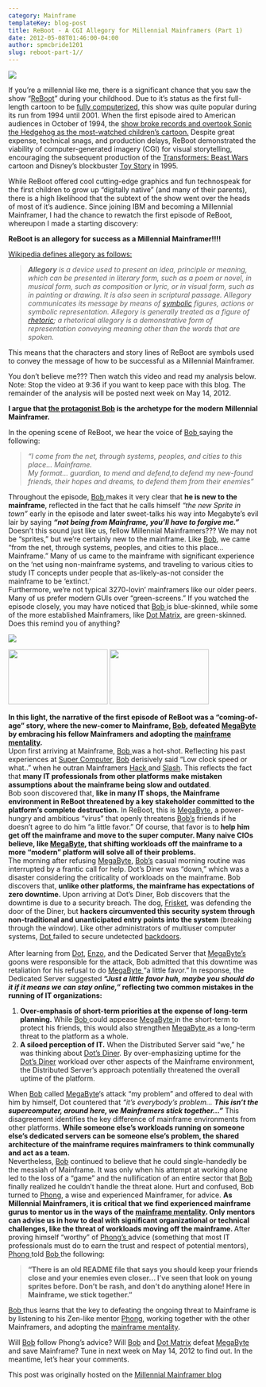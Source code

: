 ```yaml
---
category: Mainframe
templateKey: blog-post
title: ReBoot - A CGI Allegory for Millennial Mainframers (Part 1)
date: 2012-05-08T01:46:00-04:00
author: spmcbride1201
slug: reboot-part-1//
---
```


![](/img/posts/Reboottitlecard.gif)

If you’re a millennial like me, there is a significant chance that you saw the show “<a href="https://web.archive.org/web/20190417033920/http://reboot.wikia.com/" target="_blank">ReBoot</a>” during your childhood. Due to it&#8217;s status as the first full-length cartoon to be <a href="https://web.archive.org/web/20190417033920/http://articles.latimes.com/1994-11-10/entertainment/ca-61086_1_computer-animation">fully computerized</a>, this show was quite popular during its run from 1994 until 2001. When the first episode aired to American audiences in October of 1994, the <a href="https://web.archive.org/web/20190417033920/http://www.independent.co.uk/life-style/life-after-power-rangers-shiny-sharp-and-superhuman-1567378.html" target="_blank">show broke records and overtook Sonic the Hedgehog as the most-watched children&#8217;s cartoon.</a> Despite great expense, technical snags, and production delays, ReBoot demonstrated the viability of computer-generated imagery (CGI) for visual storytelling, encouraging the subsequent production of the <a href="https://web.archive.org/web/20190417033920/http://en.wikipedia.org/wiki/Transformers:_Beast_Wars" target="_blank">Transformers: Beast Wars</a> cartoon and Disney’s blockbuster <a href="https://web.archive.org/web/20190417033920/http://en.wikipedia.org/wiki/Toy_Story" target="_blank">Toy Story</a> in 1995.

While ReBoot offered cool cutting-edge graphics and fun technospeak for the first children to grow up &#8220;digitally native&#8221; (and many of their parents), there is a high likelihood that the subtext of the show went over the heads of most of it&#8217;s audience. Since joining IBM and becoming a Millennial Mainframer, I had the chance to rewatch the first episode of ReBoot, whereupon I made a starting discovery:

<b>ReBoot is an allegory for success as a Millennial Mainframer!!!! </b>

<div><a href="https://web.archive.org/web/20190417033920/http://en.wikipedia.org/wiki/Allegory" target="_blank">Wikipedia defines allegory as follows:</a></div>

<blockquote><i><b><span>Allegory</span></b><span><span> </span></span><span>is a device used to present an idea, principle or meaning, which can be presented in literary form, such as a poem or novel, in musical form, such as composition or lyric, or in visual form, such as in painting or drawing. It is also seen in scriptural passage. Allegory communicates its message by means of<span> </span></span><a href="https://web.archive.org/web/20190417033920/http://en.wikipedia.org/wiki/Symbol" title="Symbol"><span>symbolic</span></a><span><span> </span></span><span>figures, actions or symbolic representation. Allegory is generally treated as a figure of<span> </span></span><a href="https://web.archive.org/web/20190417033920/http://en.wikipedia.org/wiki/Rhetoric" title="Rhetoric"><span>rhetoric</span></a><span>; a rhetorical allegory is a demonstrative form of representation conveying meaning other than the words that are spoken.</span></i></blockquote>

This means that the characters and story lines of ReBoot are symbols used to convey the message of how to be successful as a Millennial Mainframer.

You don’t believe me??? Then watch this video and read my analysis below. Note: Stop the video at 9:36 if you want to keep pace with this blog. The remainder of the analysis will be posted next week on May 14, 2012.

<b>I argue that <a href="https://web.archive.org/web/20190417033920/http://reboot.wikia.com/wiki/Bob" target="_blank">the protagonist Bob</a> is the archetype for the modern Millennial Mainframer.</b> </div>

In the opening scene of ReBoot, we hear the voice of <a href="https://web.archive.org/web/20190417033920/http://reboot.wikia.com/wiki/Bob" target="_blank">Bob </a>saying the following:

<blockquote><p>
<i>“I come from the net, through systems, peoples, and cities </i><i>to this place… Mainframe.<br/></i><i>My format… guardian, </i><i>to mend and defend,</i><i>to defend my new-found friends, their hopes and dreams, </i><i>to defend them from their enemies”</i>
</p></blockquote>
<div>Throughout the episode, <a href="https://web.archive.org/web/20190417033920/http://reboot.wikia.com/wiki/Bob" target="_blank">Bob </a>makes it very clear that <b>he is new to the mainframe</b>, reflected in the fact that he calls himself <i>“the new Sprite in town”</i> early in the episode and later sweet-talks his way into Megabyte’s evil lair by saying <i><b>“not being from Mainframe, you’ll have to forgive me.”</b></i> </div>
<div></div>
<div>Doesn&#8217;t this sound just like us, fellow Millennial Mainframers??? We may not be “sprites,” but we’re certainly new to the mainframe. Like <a href="https://web.archive.org/web/20190417033920/http://reboot.wikia.com/wiki/Bob" target="_blank">Bob</a>, we came “from the net, through systems, peoples, and cities to this place… Mainframe.” Many of us came to the mainframe with significant experience on the ‘net using non-mainframe systems, and traveling to various cities to study IT concepts under people that as-likely-as-not consider the mainframe to be ‘extinct.’</div>
<div></div>
<div>Furthermore, we’re not typical 3270-lovin’ mainframers like our older peers. Many of us prefer modern GUIs over “green-screens.” If you watched the episode closely, you may have noticed that <a href="https://web.archive.org/web/20190417033920/http://reboot.wikia.com/wiki/Bob" target="_blank">Bob </a>is blue-skinned, while some of the more established Mainframers, like <a href="https://web.archive.org/web/20190417033920/http://reboot.wikia.com/wiki/Dot_Matrix" target="_blank">Dot Matrix</a>, are green-skinned.  Does this remind you of anything?</div>
<div></div>

![](/img/posts/Lostangles_bob%26dot.jpg)

<div>

<a href="/img/posts/blue%2Bwindows.png" imageanchor="1"><img border="0" height="111" src="/img/posts/1.03_member_list.jpg" width="200"></a>
<a href="/img/posts/blue%2Bwindows.png" imageanchor="1"><img border="0" height="111" src="/img/posts/blue%2Bwindows.png" width="200"></a>

</div>

</div>
<div><b>In this light, the narrative of the first episode of ReBoot was a “coming-of-age” story, where the new-comer to Mainframe, <a href="https://web.archive.org/web/20190417033920/http://reboot.wikia.com/wiki/Bob" target="_blank">Bob</a>, defeated <a href="https://web.archive.org/web/20190417033920/http://reboot.wikia.com/wiki/Megabyte" target="_blank">MegaByte </a>by embracing his fellow Mainframers and adopting the <a href="https://web.archive.org/web/20190417033920/http://millennialmainframer.com/2012/03/mainframe-mentality.html" target="_blank">mainframe mentality</a>.  </b></div>
<div></div>
<div>Upon first arriving at Mainframe, <a href="https://web.archive.org/web/20190417033920/http://reboot.wikia.com/wiki/Bob" target="_blank">Bob </a>was a hot-shot.  Reflecting his past experiences at <a href="https://web.archive.org/web/20190417033920/http://reboot.wikia.com/wiki/Super_Computer" target="_blank">Super Computer</a>, <a href="https://web.archive.org/web/20190417033920/http://reboot.wikia.com/wiki/Bob" target="_blank">Bob</a> derisively said &#8220;Low clock speed or what..&#8221; when he outran Mainframers <a href="https://web.archive.org/web/20190417033920/http://reboot.wikia.com/wiki/Hack" target="_blank">Hack </a>and <a href="https://web.archive.org/web/20190417033920/http://reboot.wikia.com/wiki/Slash" target="_blank">Slash</a>.  This reflects the fact that <b>many IT professionals from other platforms make mistaken assumptions about the mainframe being slow and outdated</b>.</div>
<div></div>
<div>Bob soon discovered that, <b>like in many IT shops, the Mainframe environment in ReBoot threatened by a key stakeholder committed to the platform&#8217;s complete destruction.</b>  In ReBoot, this is <a href="https://web.archive.org/web/20190417033920/http://reboot.wikia.com/wiki/Megabyte" target="_blank">MegaByte</a>, a power-hungry and ambitious &#8220;virus&#8221; that openly threatens <a href="https://web.archive.org/web/20190417033920/http://reboot.wikia.com/wiki/Bob" target="_blank">Bob&#8217;s</a> friends if he doesn&#8217;t agree to do him &#8220;a little favor.&#8221; Of course, that favor is to <b>help him get off the mainframe and move to the super computer. Many naive CIOs believe, like <a href="https://web.archive.org/web/20190417033920/http://reboot.wikia.com/wiki/Megabyte" target="_blank">MegaByte</a>, that shifting workloads off the mainframe to a more &#8220;modern&#8221; platform will solve all of their problems.</b>
</div>
<div></div>
<div>The morning after refusing <a href="https://web.archive.org/web/20190417033920/http://reboot.wikia.com/wiki/Megabyte" target="_blank">MegaByte</a>, <a href="https://web.archive.org/web/20190417033920/http://reboot.wikia.com/wiki/Bob" target="_blank">Bob&#8217;s</a> casual morning routine was interrupted by a frantic call for help. Dot&#8217;s Diner was &#8220;down,&#8221; which was a disaster considering the criticality of workloads on the mainframe. Bob discovers that, <b>unlike other platforms, the mainframe has expectations of zero downtime. </b>Upon arriving at Dot&#8217;s Diner, Bob discovers that the downtime is due to a security breach.  The dog, <a href="https://web.archive.org/web/20190417033920/http://reboot.wikia.com/wiki/Frisket" target="_blank">Frisket</a>, was defending the door of the Diner, but <b>hackers circumvented this security system through non-traditional and unanticipated entry points into the system</b> (breaking through the window). Like other administrators of multiuser computer systems, <a href="https://web.archive.org/web/20190417033920/http://reboot.wikia.com/wiki/Dot_Matrix" target="_blank">Dot </a>failed to secure undetected <a href="https://web.archive.org/web/20190417033920/http://en.wikipedia.org/wiki/Backdoor_%28computing%29" target="_blank">backdoors</a>.</div>
<div>
<br/>After learning from <a href="https://web.archive.org/web/20190417033920/http://reboot.wikia.com/wiki/Dot_Matrix" target="_blank">Dot</a>, <a href="https://web.archive.org/web/20190417033920/http://reboot.wikia.com/wiki/Enzo_Matrix" target="_blank">Enzo</a>, and the Dedicated Server that <a href="https://web.archive.org/web/20190417033920/http://reboot.wikia.com/wiki/Megabyte" target="_blank">MegaByte&#8217;s </a>goons were responsible for the attack, Bob admitted that this downtime was retaliation for his refusal to do <a href="https://web.archive.org/web/20190417033920/http://reboot.wikia.com/wiki/Megabyte" target="_blank">MegaByte </a>&#8220;a little favor.&#8221; In response, the Dedicated Server suggested<b> <i>&#8220;Just a little favor huh, maybe you should do it if it means we can stay online,&#8221;</i> reflecting two common mistakes in the running of IT organizations:</b></p>
<div></div>
<ol>
<li>
<b>Over-emphasis of short-term priorities at the expense of long-term planning.</b> While <a href="https://web.archive.org/web/20190417033920/http://reboot.wikia.com/wiki/Bob" target="_blank">Bob </a>could appease <a href="https://web.archive.org/web/20190417033920/http://reboot.wikia.com/wiki/Megabyte" target="_blank">MegaByte </a>in the short-term to protect his friends, this would also strengthen <a href="https://web.archive.org/web/20190417033920/http://reboot.wikia.com/wiki/Megabyte" target="_blank">MegaByte </a>as a long-term threat to the platform as a whole.</li>
<li>
<b>A siloed perception of IT.</b> When the Distributed Server said &#8220;we,&#8221; he was thinking about <a href="https://web.archive.org/web/20190417033920/http://reboot.wikia.com/wiki/Dot%27s_Diner" target="_blank">Dot&#8217;s Diner</a>.  By over-emphasizing uptime for the <a href="https://web.archive.org/web/20190417033920/http://reboot.wikia.com/wiki/Dot%27s_Diner" target="_blank">Dot&#8217;s Diner</a> workload over other aspects of the Mainframe environment, the Distributed Server&#8217;s approach potentially threatened the overall uptime of the platform.</li>
</ol>
<div>When <a href="https://web.archive.org/web/20190417033920/http://reboot.wikia.com/wiki/Bob" target="_blank">Bob</a> called <a href="https://web.archive.org/web/20190417033920/http://reboot.wikia.com/wiki/Megabyte" target="_blank">MegaByte</a>&#8216;s attack &#8220;my problem&#8221; and offered to deal with him by himself, Dot countered that <i>&#8220;it&#8217;s everybody&#8217;s problem&#8230; <b>This isn&#8217;t the supercomputer, around here, we Mainframers stick together&#8230;&#8221;</b> </i>This disagreement identifies the key difference of mainframe environments from other platforms. <b>While someone else&#8217;s workloads running on someone else&#8217;s dedicated servers can be someone else&#8217;s problem, the shared architecture of the mainframe requires mainframers to think communally and act as a team.</b>
</div>
<div></div>
</div>
<div>Nevertheless, <a href="https://web.archive.org/web/20190417033920/http://reboot.wikia.com/wiki/Bob" target="_blank">Bob</a> continued to believe that he could single-handedly be the messiah of Mainframe. It was only when his attempt at working alone led to the loss of a &#8220;game&#8221; and the nullification of an entire sector that <a href="https://web.archive.org/web/20190417033920/http://reboot.wikia.com/wiki/Bob" target="_blank">Bob</a> finally realized he couldn&#8217;t handle the threat alone. Hurt and confused, Bob turned to <a href="https://web.archive.org/web/20190417033920/http://reboot.wikia.com/wiki/Phong" target="_blank">Phong</a>, a wise and experienced Mainframer, for advice. <b>As Millennial Mainframers, it is critical that we find experienced mainframe gurus to mentor us in the ways of the <a href="https://web.archive.org/web/20190417033920/http://millennialmainframer.com/2012/03/mainframe-mentality.html" target="_blank">mainframe mentality</a>. Only mentors can advise us in how to deal with significant organizational or technical challenges, like the threat of workloads moving off the mainframe. </b>After proving himself &#8220;worthy&#8221; of <a href="https://web.archive.org/web/20190417033920/http://reboot.wikia.com/wiki/Phong" target="_blank">Phong&#8217;s </a>advice (something that most IT professionals must do to earn the trust and respect of potential mentors), <a href="https://web.archive.org/web/20190417033920/http://reboot.wikia.com/wiki/Phong" target="_blank">Phong </a>told <a href="https://web.archive.org/web/20190417033920/http://reboot.wikia.com/wiki/Bob" target="_blank">Bob </a>the following:</div>
<blockquote><p><b>&#8220;There is an old README file that says you should keep your friends close and your enemies even closer&#8230;  I&#8217;ve seen that look on young sprites before.  Don&#8217;t be rash,  and don&#8217;t do anything alone!  Here in Mainframe, we stick together.&#8221;</b></p></blockquote>
<p><a href="https://web.archive.org/web/20190417033920/http://reboot.wikia.com/wiki/Bob" target="_blank">Bob </a>thus learns that the key to defeating the ongoing threat to Mainframe is by listening to his Zen-like mentor <a href="https://web.archive.org/web/20190417033920/http://reboot.wikia.com/wiki/Phong" target="_blank">Phong</a>, working together with the other Mainframers, and adopting the <a href="https://web.archive.org/web/20190417033920/http://millennialmainframer.com/2012/03/mainframe-mentality.html" target="_blank">mainframe mentality</a>.</p>
<p>Will <a href="https://web.archive.org/web/20190417033920/http://reboot.wikia.com/wiki/Bob" target="_blank">Bob</a> follow Phong&#8217;s advice? Will <a href="https://web.archive.org/web/20190417033920/http://reboot.wikia.com/wiki/Bob" target="_blank">Bob</a> and <a href="https://web.archive.org/web/20190417033920/http://reboot.wikia.com/wiki/Dot_Matrix" target="_blank">Dot Matrix</a> defeat <a href="https://web.archive.org/web/20190417033920/http://reboot.wikia.com/wiki/Megabyte" target="_blank">MegaByte </a>and save Mainframe?  Tune in next week on May 14, 2012 to find out.  In the meantime, let&#8217;s hear your comments.</p>

This post was originally hosted on the [Millennial Mainframer blog](https://web.archive.org/web/20190417033920/http://millennialmainframer.com/2012/05/reboot-a-cgi-allegory-for-millennial-mainframers-part-1/)
